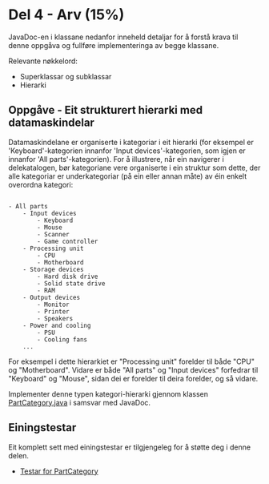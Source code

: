 # Del 4 - Arv (15%)

JavaDoc-en i klassane nedanfor inneheld detaljar for å forstå krava til denne oppgåva og fullføre implementeringa av begge klassane.

Relevante nøkkelord:
* Superklassar og subklassar
* Hierarki

## Oppgåve - Eit strukturert hierarki med datamaskindelar 

Datamaskindelane er organiserte i kategoriar i eit hierarki (for eksempel er 'Keyboard'-kategorien innanfor 'Input devices'-kategorien, som igjen er innanfor 'All parts'-kategorien). For å illustrere, når ein navigerer i delekatalogen, bør kategoriane vere organiserte i ein struktur som dette, der alle kategoriar er underkategoriar (på ein eller annan måte) av éin enkelt overordna kategori:

```plaintext

- All parts
    - Input devices
        - Keyboard
        - Mouse
        - Scanner
        - Game controller
    - Processing unit
        - CPU
        - Motherboard
    - Storage devices
        - Hard disk drive
        - Solid state drive
        - RAM
    - Output devices
        - Monitor
        - Printer
        - Speakers
    - Power and cooling
        - PSU
        - Cooling fans
    ...

```

For eksempel i dette hierarkiet er "Processing unit" forelder til både "CPU" og "Motherboard". Vidare er både "All parts" og "Input devices" forfedrar til "Keyboard" og "Mouse", sidan dei er forelder til deira forelder, og så vidare.

Implementer denne typen kategori-hierarki gjennom klassen [PartCategory.java](PartCategory.java) i samsvar med JavaDoc.

## Einingstestar

Eit komplett sett med einingstestar er tilgjengeleg for å støtte deg i denne delen.

* [Testar for PartCategory](../../../../../../test/java/com/bytebadger/assembly/part4/PartCategoryTest.java)